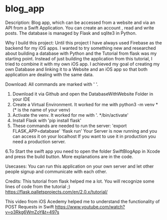 # blog_app
Description:
Blog app, which can be accessed from a website and via an API from a Swift Application. You can create an account , read and write posts. The database is managed by Flask and sqlite3 in Python.

Why I build this project:
Until this project I have always used Firebase as the backend for my iOS apps. I wanted to try something new and researched about building a database with Python and the Tutorial from flask was my starting point. Instead of just building the application from this tutorial, I tried to combine it with my own iOS app. I achieved my goal of creating my own Database and linking it to a Website and an iOS app so that both application are dealing with the same data.

Download:
All commands are marked with ' '.
1. Download it via Github and open the DatabaseWithWebsite Folder in your IDE
2. Create a Virtual Environment. It worked for me with python3 -m venv * (* is the name of your venv)
3. Activate the venv. It worked for me with '. */bin/activate'
4. Install Flask with 'pip install flask'
5. These commands are needed to run the server: 
    'export FLASK_APP=database'
    'flask run'
Your Server is now running and you can access it on your localhost If you want to use it in production you need a production server.

6.To Start the swift app you need to open the folder SwiftBlogApp in Xcode and press the build button.
More explanations are in the code.

Usecases:
You can run this application on your own server and let other people signup and communicate with each other.

Credits:
This tutorial from flask helped me a lot. You will recognize some lines of code from the tutorial ;)
https://flask.palletsprojects.com/en/2.0.x/tutorial/

This video from iOS Acedemy helped me to understand the functionality of POST Requests in Swift
https://www.youtube.com/watch?v=o3Rkg6WmZoY&t=497s
